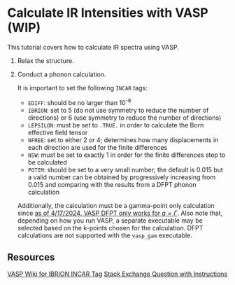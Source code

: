 # Calculate IR Intensities with VASP (WIP)

This tutorial covers how to calculate IR spectra using VASP.

1. Relax the structure.

2. Conduct a phonon calculation.

   It is important to set the following `INCAR` tags:

   - `EDIFF`: should be no larger than 10<sup>-6</sup>
   - `IBRION`: set to 5 (do not use symmetry to reduce the number of
      directions) or 6  (use symmetry to reduce the number of directions)
   - `LEPSILON`: must be set to `.TRUE.` in order to calculate the Born
      effective field tensor
   - `NFREE`: set to either 2 or 4; determines how many displacements in
     each direction are used for the finite differences
   - `NSW`: must be set to exactly 1 in order for the finite differences
     step to be calculated
   - `POTIM`: should be set to a very small number; the default is 0.015
     but a valid number can be obtained by progressively increasing from 0.015
     and comparing with the results from a DFPT phonon calculation

   Additionally, the calculation must be a gamma-point only calculation since
   [as of 4/17/2024, VASP DFPT only works for $q = \Gamma$][MM-answer].
   Also note that, depending on how you run VASP, a separate executable may be
   selected based on the k-points chosen for the calculation. DFPT calculations
   are not supported with the `vasp_gam` executable.

## Resources

[VASP Wiki for IBRION INCAR Tag][VASP-IBRION]
[Stack Exchange Question with Instructions][MM-question]

[MM-question]: https://mattermodeling.stackexchange.com/questions/12494/phonon-calculations-using-dfpt
[VASP-IBRION]: https://www.vasp.at/wiki/index.php/IBRION#Computing_the_phonon_modes
[MM-answer]: https://mattermodeling.stackexchange.com/a/12496/5260
